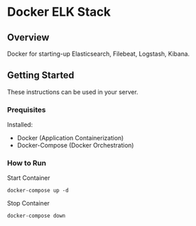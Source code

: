 # Docker ELK Stack

## Overview
Docker for starting-up Elasticsearch, Filebeat, Logstash, Kibana.

## Getting Started
These instructions can be used in your server.

### Prequisites
Installed:
- Docker (Application Containerization)
- Docker-Compose (Docker Orchestration)

### How to Run
Start Container
```
docker-compose up -d
```

Stop Container
```
docker-compose down
```
